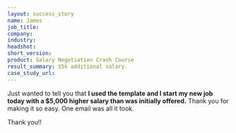 ```yaml
---
layout: success_story
name: James
job_title: 
company: 
industry: 
headshot: 
short_version: 
product: Salary Negotiation Crash Course
result_summary: $5k additional salary.
case_study_url: 
---
```


Just wanted to tell you that **I used the template and I start my new job today with a $5,000 higher salary than was initially offered.** Thank you for making it so easy. One email was all it took.

Thank you!!